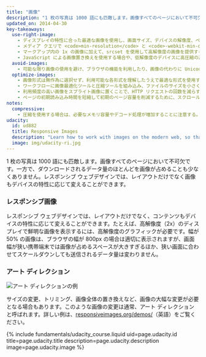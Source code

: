 ```yaml
---
title: "画像"
description: "1 枚の写真は 1000 語にも匹敵します。画像すべてのページにおいて不可欠です。一方で、ダウンロードされるデータ量のほとんどを画像が占めることも少なくありません。レスポンシブ ウェブデザインでは、レイアウトだけでなく画像もデバイスの特性に応じて変えることができます。"
updated_on: 2014-04-30
key-takeaways:
  use-right-image:
    - ディスプレイの特性に合った最適な画像を使用し、画面サイズ、デバイスの解像度、ページ レイアウトを考慮する。
    - メディア クエリで <code>min-resolution</code> と <code>-webkit-min-device-pixel-ratio</code> を使用し、高 DPI ディスプレイの場合は CSS の <code>background-image</code> プロパティを変更する。
    - マークアップ内の 1x の画像に加えて、srcset を使用して高解像度の画像を提供する。
    - JavaScript による画像置き換えを使用する場合や、低解像度のデバイスに高圧縮の高解像度画像を配信する場合は、パフォーマンスへの影響を検討する。
  avoid-images:
    - 可能な限り画像の使用を避け、ブラウザの機能を利用したり、画像の代わりに Unicode 文字を使用したり、複雑なアイコンをアイコン フォントに置き換える。
  optimize-images:
    - 画像形式は無作為に選択せず、利用可能な各形式を理解したうえで最適な形式を使用する。
    - ワークフローに画像最適化ツールと圧縮ツールを組み込み、ファイルのサイズを小さくする。
    - 利用頻度の高い画像をスプライト画像に置くことで、HTTP リクエストの回数を減らす。
    - ページの初期読み込み時間を短縮して初期のページ容量を削減するために、スクロールして画像がビューに表示された時点で読み込むようにすることを検討する。
notes:
  compressive:
    - 圧縮を使用する場合は、必要なメモリ容量やデコード処理が増加することに注意する。大きい画像をサイズ変更して小さい画面に収める処理は負荷が大きく、メモリと処理能力の両方が限られているローエンドのデバイスでは特にパフォーマンスが大きく低下する場合があります。
udacity:
  id: ud882
  title: Responsive Images
  description: "Learn how to work with images on the modern web, so that your images look great and load quickly on any device and pick up a range of skills and techniques to smoothly integrate responsive images into your development workflow."
  image: img/udacity-ri.jpg
---
```


<p class="intro">
  1 枚の写真は 1000 語にも匹敵します。画像すべてのページにおいて不可欠です。一方で、ダウンロードされるデータ量のほとんどを画像が占めることも少なくありません。レスポンシブ ウェブデザインでは、レイアウトだけでなく画像もデバイスの特性に応じて変えることができます。
</p>


### レスポンシブ画像

レスポンシブ ウェブデザインでは、レイアウトだけでなく、コンテンツもデバイスの特性に応じて変えることができます。たとえば、高解像度（2x）のディスプレイで鮮明な画像を表示するには、高解像度のグラフィックが必要です。幅が 50% の画像は、ブラウザの幅が 800px の場合は適切に表示されますが、画面幅が狭い携帯端末では画像が占めるスペースが大きすぎるほか、狭い画面に合わせてスケールダウンしても送信されるデータ量は変わりません。

### アート ディレクション

<img class="center" src="img/art-direction.png" alt="アート ディレクションの例"
srcset="img/art-direction.png 1x, img/art-direction-2x.png 2x">

サイズの変更、トリミング、画像全体の置き換えなど、画像の大幅な変更が必要となる場合もあります。このような画像の変更は通常、アート ディレクションと呼ばれます。詳しい例は、[responsiveimages.org/demos/](http://responsiveimages.org/demos/)（英語）をご覧ください。

{% include fundamentals/udacity_course.liquid uid=page.udacity.id title=page.udacity.title description=page.udacity.description image=page.udacity.image %}



